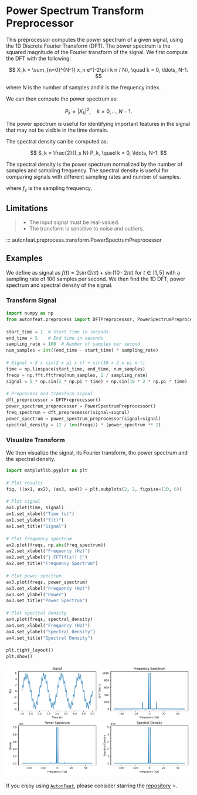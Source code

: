 <!-- 
Author(s): Dhruv Srikanth
Email(s): dsrikant (at) andrew (dot) cmu (dot) edu
Acknowledgements:
Copyright (c) 2023 Carnegie Mellon University, Auton Lab
This code is subject to the license terms contained in the code repo.
-->

# Power Spectrum Transform Preprocessor

This preprocessor computes the power spectrum of a given signal, using the 1D Discrete Fourier Transform (DFT). The power spectrum is the squared magnitude of the Fourier transform of the signal. We first compute the DFT with the following:

$$
X_k = \sum_{n=0}^{N-1} x_n e^{-2\pi i k n / N}, \quad k = 0, \ldots, N-1.
$$

where $N$ is the number of samples and $k$ is the frequency index.

We can then compute the power spectrum as:

$$
P_k = |X_k|^2, \quad k = 0, \ldots, N-1.
$$

The power spectrum is useful for identifying important features in the signal that may not be visible in the time domain. 

The spectral density can be computed as:

$$
S_k = \frac{2}{f_s N} P_k, \quad k = 0, \ldots, N-1.
$$

The spectral density is the power spectrum normalized by the number of samples and sampling frequency. The spectral density is useful for comparing signals with different sampling rates and number of samples.

where $f_s$ is the sampling frequency.

## Limitations

> - The input signal must be real-valued.
> - The transform is sensitive to noise and outliers.

::: autonfeat.preprocess.transform.PowerSpectrumPreprocessor

## Examples

We define as signal as $f(t) = 2 \sin(2 \pi t) + \sin(10 \cdot 2 \pi t)$ for $t \in [1, 5]$ with a sampling rate of 100 samples per second. We then find the 1D DFT, power spectrum and spectral density of the signal.

### Transform Signal

```python
import numpy as np
from autonfeat.preprocess import DFTPreprocessor, PowerSpectrumPreprocessor

start_time = 1  # Start time in seconds
end_time = 5    # End time in seconds
sampling_rate = 100  # Number of samples per second
num_samples = int((end_time - start_time) * sampling_rate)

# Signal = 5 x sin(2 x pi x t) + sin(10 x 2 x pi x t)
time = np.linspace(start_time, end_time, num_samples)
freqs = np.fft.fftfreq(num_samples, 1 / sampling_rate)
signal = 5 * np.sin(2 * np.pi * time) + np.sin(10 * 2 * np.pi * time)

# Preprocess and transform signal
dft_preprocessor = DFTPreprocessor()
power_spectrum_preprocessor = PowerSpectrumPreprocessor()
freq_spectrum = dft_preprocessor(signal=signal)
power_spectrum = power_spectrum_preprocessor(signal=signal)
spectral_density = (2 / len(freqs)) * (power_spectrum ** 2)
```

### Visualize Transform

We then visualize the signal, its Fourier transform, the power spectrum and the spectral density. 

```python
import matplotlib.pyplot as plt

# Plot results
fig, ((ax1, ax2), (ax3, ax4)) = plt.subplots(2, 2, figsize=(10, 6))

# Plot signal
ax1.plot(time, signal)
ax1.set_xlabel("Time (s)")
ax1.set_ylabel("f(t)")
ax1.set_title("Signal")

# Plot frequency spectrum
ax2.plot(freqs, np.abs(freq_spectrum))
ax2.set_xlabel("Frequency (Hz)")
ax2.set_ylabel("| FFT(f(x)) |")
ax2.set_title("Frequency Spectrum")

# Plot power spectrum
ax3.plot(freqs, power_spectrum)
ax3.set_xlabel("Frequency (Hz)")
ax3.set_ylabel("Power")
ax3.set_title("Power Spectrum")

# Plot spectral density
ax4.plot(freqs, spectral_density)
ax4.set_xlabel("Frequency (Hz)")
ax4.set_ylabel("Spectral Density")
ax4.set_title("Spectral Density")

plt.tight_layout()
plt.show()
```

![PF](../../../assets/power_spectrum_visualize.png)


If you enjoy using [`AutonFeat`](../../../index.md), please consider starring the [repository](https://github.com/autonlab/AutonFeat) ⭐️.
